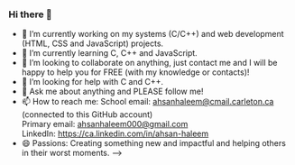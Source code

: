 ### Hi there 👋

- 🔭 I’m currently working on my systems (C/C++) and web development (HTML, CSS and JavaScript) projects.  
- 🌱 I’m currently learning C, C++ and JavaScript.
- 👯 I’m looking to collaborate on anything, just contact me and I will be happy to help you for FREE (with my knowledge or contacts)!
- 🤔 I’m looking for help with C and C++.
- 💬 Ask me about anything and PLEASE follow me!
- 📫 How to reach me: 
          School email: ahsanhaleem@cmail.carleton.ca (connected to this GitHub account) <br />
          Primary email: ahsanhaleem000@gmail.com <br />
          LinkedIn: https://ca.linkedin.com/in/ahsan-haleem <br />
- 😄 Passions: Creating something new and impactful and helping others in their worst moments.
-->
